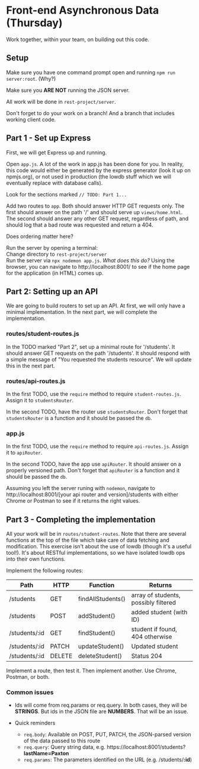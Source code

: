 # Front-end Asynchronous Data (Thursday)

Work together, within your team, on building out this code.

## Setup
Make sure you have one command prompt open and running `npm run server:root`. (Why?)

Make sure you **ARE NOT** running the JSON server. 

All work will be done in `rest-project/server`.

Don't forget to do your work on a branch! And a branch that includes working client code.

## Part 1 - Set up Express

First, we will get Express up and running.

Open `app.js`. A lot of the work in app.js has been done for you. In reality, this code would either be generated by the express generator (look it up on npmjs.org), or not used in production (the lowdb stuff which we will eventually replace with database calls).  

Look for the sections marked `// TODO: Part 1...`  

Add two routes to `app`. Both should answer HTTP GET requests only. 
The first should answer on the path '/' and should serve up `views/home.html`.  
The second should answer any other GET request, regardless of path, and 
should log that a bad route was requested and return a 404. 

Does ordering matter here? 

Run the server by opening a terminal:  
Change directory to `rest-project/server`  
Run the server via `npx nodemon app.js`. *What does this do?*
Using the browser, you can navigate to http://localhost:8001/ to see if the home page for the application (in HTML) comes up. 

## Part 2: Setting up an API

We are going to build routers to set up an API. At first, we will only have a minimal implementation. In the next part, we will complete the implementation. 

### routes/student-routes.js

In the TODO marked "Part 2", set up a minimal route for '/students'. It should answer GET requests on the path '/students'. It should respond with a simple message of "You requested the students resource". We will update this in the next part.

### routes/api-routes.js

In the first TODO, use the `require` method to require `student-routes.js`. Assign it to `studentsRouter`.

In the second TODO, have the router use `studentsRouter`. Don't forget that `studentsRouter` is a function and it should be passed the `db`. 

### app.js

In the first TODO, use the `require` method to require `api-routes.js`. Assign it to `apiRouter`.

In the second TODO, have the app use `apiRouter`. It should answer on a properly versioned path. Don't forget that `apiRouter` is a function and it should be passed the `db`. 

Assuming you left the server runing with `nodemon`, navigate to http://localhost:8001/[your api router and version]/students with either Chrome or Postman to see if it returns the right values.

## Part 3 - Completing the implementation

All your work will be in `routes/student-routes`. Note that there are several functions at the top of the file which take care of data fetching and modification. This exercise isn't about the use of lowdb (though it's a useful tool!). It's about RESTful implementations, so we have isolated lowdb ops into their own functions.

Implement the following routes:

| Path          | HTTP   | Function          | Returns                              |
|---------------|--------|-------------------|--------------------------------------|
| /students     | GET    | findAllStudents() | array of students, possibly filtered |
| /students     | POST   | addStudent()      | added student (with ID)              |
| /students/:id | GET    | findStudent()     | student if found, 404 otherwise      |
| /students/:id | PATCH  | updateStudent()   | Updated student                      |
| /students/:id | DELETE | deleteStudent()   | Status 204                           |

Implement a route, then test it. Then implement another. Use Chrome, Postman, or both.  

### Common issues

- Ids will come from req.params or req.query. In both cases, they will be **STRINGS**. But ids in the JSON file are **NUMBERS**. That will be an issue.

- Quick reminders
  - `req.body`: Available on POST, PUT, PATCH, the JSON-parsed version of the data passed to this route
  - `req.query`: Query string data, e.g. 
  https://localhost:8001/students?**lastName=Paxton**
  - `req.params`: The parameters identified on the URL (e.g. /students/**:id**)